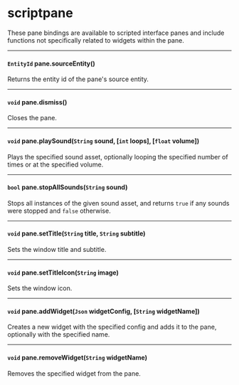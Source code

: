 # scriptpane

These pane bindings are available to scripted interface panes and include functions not specifically related to widgets within the pane.

---

#### `EntityId` pane.sourceEntity()

Returns the entity id of the pane's source entity.

---

#### `void` pane.dismiss()

Closes the pane.

---

#### `void` pane.playSound(`String` sound, [`int` loops], [`float` volume])

Plays the specified sound asset, optionally looping the specified number of times or at the specified volume.

---

#### `bool` pane.stopAllSounds(`String` sound)

Stops all instances of the given sound asset, and returns `true` if any sounds were stopped and `false` otherwise.

---

#### `void` pane.setTitle(`String` title, `String` subtitle)

Sets the window title and subtitle.

---

#### `void` pane.setTitleIcon(`String` image)

Sets the window icon.

---

#### `void` pane.addWidget(`Json` widgetConfig, [`String` widgetName])

Creates a new widget with the specified config and adds it to the pane, optionally with the specified name.

---

#### `void` pane.removeWidget(`String` widgetName)

Removes the specified widget from the pane.
